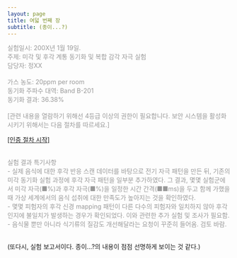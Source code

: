 ```yaml
---
layout: page
title: 여덟 번째 장
subtitle: (종이...?)
---
```



<script>
var inittime = Date.now();
  function jsMove(){
    var baselink = "/messengerbag/20210908-8-fir"
    var pc = document.getElementById('passcode').value;
    window.open(baselink.concat(pc.toLowerCase()));
  }
  function sleep(ms){
  const wakeUpTime = Date.now() + ms;
  while (Date.now() < wakeUpTime) {}
  }
  function time(){
    var time = new Date();
    var diff = time-inittime;
    if(diff<=2000){
      document.getElementById("first").innerHTML="인증 키를 로딩하는 중...";
    }
    else if(diff<=6000){
      document.getElementById("first").innerHTML="<b>배부된 매뉴얼</b>에 기록된 <b>일곱 개</b>의 수의 순서를 잘 기억하세요.(인덱스는 1부터 7)";
    }
    else{
      document.getElementById("first").innerHTML="첫 번째 유효성 검증 문제입니다. 5+3=? <br> (절차를 다시 보시려면, 보안 프로토콜을 재시작하세요.)";
      return;
    }
    setInterval("time()", 1000);
  }
  function seni(){
    document.getElementById("first").innerHTML="인증 키를 로딩하는 중...";
    inittime = Date.now();
  }

</script>


<body>
<p style="color: #999">
실험일시: 200X년 1월 19일.<br>
주제: 미각 및 후각 계통 동기화 및 복합 감각 자극 실험<br>
담당자: 정XX<br>
<br>
가스 농도: 20ppm per room<br>
동기화 주파수 대역: Band B-201<br>
동기화 결과: 36.38%<br>
<br>
[관련 내용을 열람하기 위해선 4등급 이상의 권한이 필요합니다. 보안 시스템을 활성화시키기 위해서는 다음 절차를 따르세요.]<br>
</p>

<a class="more" href="javascript:void(0);" onclick="this.innerHTML=(this.nextSibling.style.display=='none')?'[보안 프로토콜을 시작합니다.]':'[인증 절차 시작]';this.nextSibling.style.display=(this.nextSibling.style.display=='none')?'block':'none'; (this.nextSibling.style.display=='none')?seni():time(); " onfocus="blur()"><span>[인증 절차 시작]</span></a><div style="display: none;">
<form autocomplete='off' onsubmit = "jsMove();">
<br>
추가 가이드라인: <a href="/messengerbag/guideline">[확인]</a><br>
<span id="first">&nbsp;</span><br><br>
  <input id = 'passcode' type='text' required><br><br>
  <input type = 'submit' value = '입력'>
</form>
</div>
<p style="color: #999">
<br>
실험 결과 특기사항<br>
- 실제 음식에 대한 후각 반응 스캔 데이터를 바탕으로 전기 자극 패턴을 만든 뒤, 기존의 미각 동기화 실험 과정에 후각 자극 패턴을 일부분 추가하였다. 그 결과, 몇몇 실험군에서 미각 자극(■%)과 후각 자극(■%)을 일정한 시간 간격(■■ms)을 두고 함께 가했을 때 가상 세계에서의 음식 섭취에 대한 만족도가 높아지는 것을 확인하였다. <br>
- 몇몇 피험자의 후각 신경 mapping 패턴이 다른 다수의 피험자와 일치하지 않아 후각 인지에 불일치가 발생하는 경우가 확인되었다. 이와 관련한 추가 실험 및 조사가 필요함.<br>
- 음식물 뿐만 아니라 식기류의 질감도 개선해달라는 요청이 꾸준히 들어옴. 검토 바람.<br>
</p>
<br>
(또다시, 실험 보고서이다. 종이...?의 내용이 점점 선명하게 보이는 것 같다.)
</body>